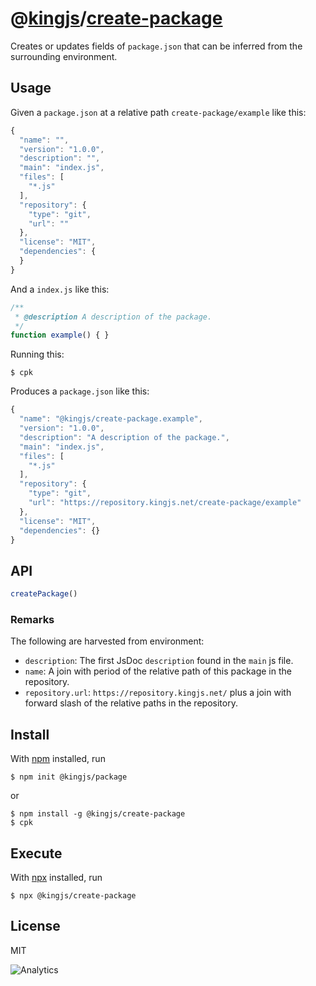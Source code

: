 # @[kingjs][@kingjs]/[create-package][ns0]
Creates or updates fields of `package.json` that can be inferred from the surrounding environment.
## Usage
Given a `package.json` at a relative path `create-package/example` like this:
```js
{
  "name": "",
  "version": "1.0.0",
  "description": "",
  "main": "index.js",
  "files": [
    "*.js"
  ],
  "repository": {
    "type": "git",
    "url": ""
  },
  "license": "MIT",
  "dependencies": {
  }
}

```
And a `index.js` like this:
```js
/**
 * @description A description of the package.
 */
function example() { }
```
Running this:
```
$ cpk
```
Produces a `package.json` like this:
```js
{
  "name": "@kingjs/create-package.example",
  "version": "1.0.0",
  "description": "A description of the package.",
  "main": "index.js",
  "files": [
    "*.js"
  ],
  "repository": {
    "type": "git",
    "url": "https://repository.kingjs.net/create-package/example"
  },
  "license": "MIT",
  "dependencies": {}
}
``` 
## API
```ts
createPackage()
```

### Remarks
The following are harvested from environment:
- `description`: The first JsDoc `description` found in the `main` js file.
- `name`: A join with period of the relative path of this package in the repository.
- `repository.url`: `https://repository.kingjs.net/` plus a join with forward slash of the relative paths in the repository.
## Install
With [npm](https://npmjs.org/) installed, run
```
$ npm init @kingjs/package
```
or
```
$ npm install -g @kingjs/create-package
$ cpk
```
## Execute
With [npx](https://www.npmjs.com/package/npx) installed, run
```
$ npx @kingjs/create-package
```
## License
MIT

![Analytics](https://analytics.kingjs.net/create-package)

[@kingjs]: https://www.npmjs.com/package/kingjs
[ns0]: https://www.npmjs.com/package/@kingjs/create-package
